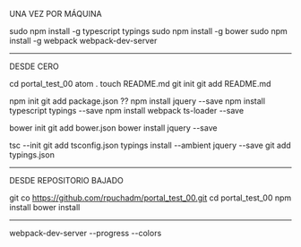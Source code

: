 
UNA VEZ POR MÁQUINA

sudo npm install -g typescript typings
sudo npm install -g bower
sudo npm install -g webpack webpack-dev-server

-------------------------------

DESDE CERO

cd portal_test_00
atom .
touch README.md
git init
git add README.md

npm init
git add package.json
?? npm install jquery --save
npm install typescript typings --save
npm install webpack ts-loader --save

bower init
git add bower.json
bower install jquery --save

tsc --init
git add tsconfig.json
typings install --ambient jquery --save
git add typings.json


--------------------------------

DESDE REPOSITORIO BAJADO

git co https://github.com/rpuchadm/portal_test_00.git
cd portal_test_00
npm install
bower install

--------------------------------

webpack-dev-server --progress --colors
